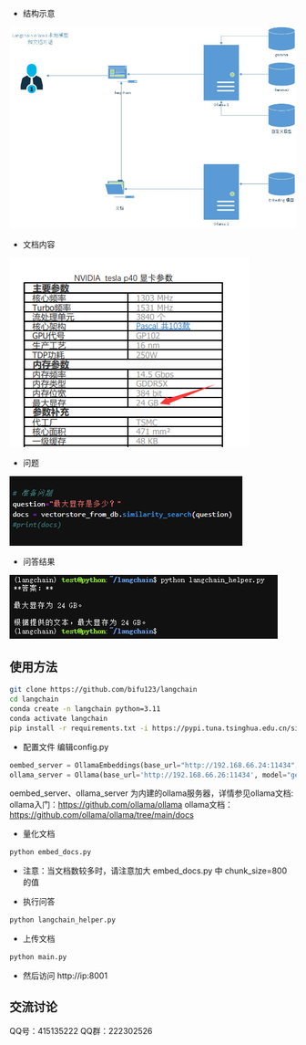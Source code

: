 - 结构示意
<img src="./文档对话示意.jpg">

- 文档内容
<img src="./文档内容.png">

- 问题
<img src="./问题.png">

- 问答结果
<img src="./问答结果.png">

## 使用方法
```bash
git clone https://github.com/bifu123/langchain
cd langchain
conda create -n langchain python=3.11
conda activate langchain
pip install -r requirements.txt -i https://pypi.tuna.tsinghua.edu.cn/simple
```
- 配置文件
编辑config.py
```python
oembed_server = OllamaEmbeddings(base_url="http://192.168.66.24:11434", model="nomic-embed-text")
ollama_server = Ollama(base_url='http://192.168.66.26:11434', model="gemma:7b")
```
oembed_server、ollama_server 为内建的ollama服务器，详情参见ollama文档:<br>
ollama入门：https://github.com/ollama/ollama
ollama文档：https://github.com/ollama/ollama/tree/main/docs

- 量化文档
```bash
python embed_docs.py
```
- 注意：当文档数较多时，请注意加大 embed_docs.py 中 chunk_size=800 的值

- 执行问答
```bash
python langchain_helper.py
```

- 上传文档
```bash
python main.py
```
- 然后访问 http://ip:8001

## 交流讨论
QQ号：415135222
QQ群：222302526 